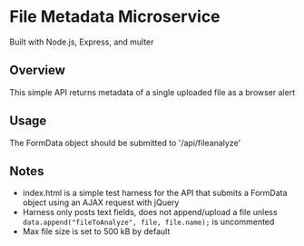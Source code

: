 # File Metadata Microservice
Built with Node.js, Express, and multer

## Overview

This simple API returns metadata of a single uploaded file as a browser alert

## Usage

The FormData object should be submitted to '/api/fileanalyze'

## Notes
- index.html is a simple test harness for the API that submits a FormData object using an AJAX request with jQuery
- Harness only posts text fields, does not append/upload a file unless `data.append("fileToAnalyze", file, file.name);` is uncommented
- Max file size is set to 500 kB by default